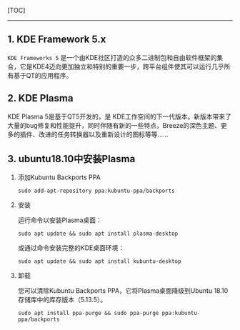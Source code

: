 <!--
+++
title       = "KF5 & Plasma"
description = "1. KDE Framework 5.x; 2. KDE Plasma; 3. ubuntu18.10中安装Plasma"
date        = "2022-01-03"
tags        = []
categories  = ["1-os管理","11-linux"]
series      = []
keywords    = []
weight      = 5
toc         = true
draft       = false
+++ -->

[TOC]

---

## 1. KDE Framework 5.x

`KDE Frameworks 5` 是一个由KDE社区打造的众多二进制包和自由软件框架的集合，它是KDE4迈向更加独立和特别的重要一步，跨平台组件使其可以运行几乎所有基于QT的应用程序。

## 2. KDE Plasma

KDE Plasma 5是基于QT5开发的，是 KDE工作空间的下一代版本。新版本带来了大量的bug修复和性能提升，同时伴随有新的一些特点，Breeze的深色主题、更多的插件、改进的任务转换器以及重新设计的图标等等……

## 3. ubuntu18.10中安装Plasma

1. 添加Kubuntu Backports PPA

    `sudo add-apt-repository ppa:kubuntu-ppa/backports`

2. 安装

    运行命令以安装Plasma桌面：

    `sudo apt update && sudo apt install plasma-desktop`

    或通过命令安装完整的KDE桌面环境：

    `sudo apt update && sudo apt install kubuntu-desktop`

3. 卸载

    您可以清除Kubuntu Backports PPA，它将Plasma桌面降级到Ubuntu 18.10存储库中的库存版本（5.13.5）。

    `sudo apt install ppa-purge && sudo ppa-purge ppa:kubuntu-ppa/backports`
